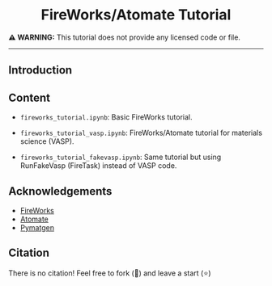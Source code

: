 <h1 align="center">FireWorks/Atomate Tutorial</h1>

**:warning: WARNING:** This tutorial does not provide any licensed code or file.

---

## Introduction


## Content

- `fireworks_tutorial.ipynb`: Basic FireWorks tutorial.

- `fireworks_tutorial_vasp.ipynb`: FireWorks/Atomate tutorial for materials science (VASP).

- `fireworks_tutorial_fakevasp.ipynb`: Same tutorial but using RunFakeVasp (FireTask) instead of VASP code.

## Acknowledgements

- [FireWorks](https://materialsproject.github.io/fireworks/)
- [Atomate](https://atomate.org/)
- [Pymatgen](https://pymatgen.org)

## Citation

There is no citation! Feel free to fork (:fork_and_knife:) and leave a start (:star:)
